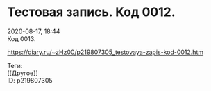 Тестовая запись. Код 0012.
===========================

   
 2020-08-17, 18:44   
  Код 0013.   
    
 <https://diary.ru/~zHz00/p219807305_testovaya-zapis-kod-0012.htm>   
   
 Теги:   
 [[Другое]]   
 ID: p219807305